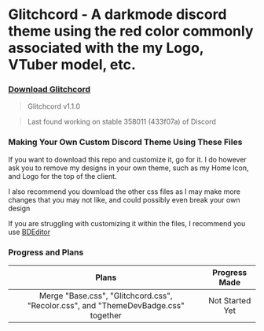 # Glitchcord - A darkmode discord theme using the red color commonly associated with the my Logo, VTuber model, etc.

### [Download Glitchcord](https://gavcreator.github.io/Glitchcord/Glitchcord-Theme.css)
> Glitchcord v1.1.0

> Last found working on stable 358011 (433f07a) of Discord

### Making Your Own Custom Discord Theme Using These Files
If you want to download this repo and customize it, go for it. I do however ask you to remove my designs in your own theme, such as my Home Icon, and Logo for the top of the client.

I also recommend you download the other css files as I may make more changes that you may not like, and could possibly even break your own design

If you are struggling with customizing it within the files, I recommend you use [BDEditor](https://bdeditor.dev/)

### Progress and Plans

| Plans                                                                            | Progress Made     |
|:--------------------------------------------------------------------------------:|:-----------------:|
| Merge "Base.css", "Glitchcord.css", "Recolor.css", and "ThemeDevBadge.css" together | Not Started Yet   |
